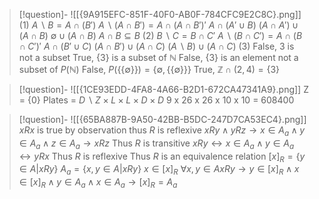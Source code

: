 
> [!question]- ![[{9A915EFC-851F-40F0-AB0F-784CFC9E2C8C}.png]]
> (1)
$A \backslash B = A \cap (B')$
$A \backslash (A \cap B') = A \cap (A \cap B')'$
$A \cap (A' \cup B)$
$(A \cap A') \cup (A \cap B)$
$\emptyset \cup (A \cap B)$
$A \cap B \subseteq B$
(2)
$B \backslash C = B \cap C'$
$A \backslash (B \cap C') = A \cap (B \cap C')'$
$A \cap (B' \cup C)$
$(A \cap B') \cup (A \cap C)$
$(A \backslash B) \cup (A \cap C)$
(3)
False, 3 is not a subset
True, {3} is a subset of $\mathbb{N}$
False, {3} is an element not a subset of $P(\mathbb{N})$
False, $P(\{\{\emptyset\}\}) = \{\emptyset, \{\{\emptyset\}\}\}$
True, $\mathbb{Z} \cap (2, 4) = \{3\}$


> [!question]- ![[{1CE93EDD-4FA8-4A66-B2D1-672CA47341A9}.png]]
> Z = {0}
> Plates = $D\backslash Z \times L \times L \times D \times D$
> 9 x 26 x 26 x 10 x 10 = 608400


> [!question]- ![[{65BA887B-9A50-42BB-B5DC-247D7CA53EC4}.png]]
> $xRx$ is true by observation thus $R$ is reflexive
>$xRy \land yRz \to x \in A_a \land y \in A_a \land z \in A_a \to xRz$
>Thus $R$ is transitive 
>$xRy \leftrightarrow x \in A_a \land y \in A_a \leftrightarrow yRx$
>Thus $R$ is reflexive
>Thus $R$ is an equivalence relation
> $[x]_R = \{ y \in A | xRy \}$
> $A_a = \{x, y \in A | xRy\}$
> $x \in [x]_R$
> $\forall x, y \in A xRy \to y \in [x]_R \land x \in [x]_R \land y \in A_a \land x \in A_a \to [x]_R = A_a$


